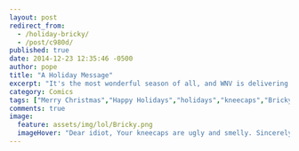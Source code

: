 ```yaml
---
layout: post
redirect_from: 
  - /holiday-bricky/
  - /post/c980d/
published: true
date: 2014-12-23 12:35:46 -0500
author: pope
title: "A Holiday Message"
excerpt: "It's the most wonderful season of all, and WNV is delivering a special message written just for you via everyone's favorite spreader of holiday cheer."
category: Comics
tags: ["Merry Christmas","Happy Holidays","holidays","kneecaps","Bricky the Messenger Brick","bricks","WNV not responsible for window damages","Blunt Force Holiday Spirit","At Least It's Not Another Christopher Walken Joke"]
comments: true 
image:
  feature: assets/img/lol/Bricky.png
  imageHover: "Dear idiot, Your kneecaps are ugly and smelly. Sincerely, The Russian Mafia"
---
```


